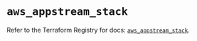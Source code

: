 # `aws_appstream_stack`

Refer to the Terraform Registry for docs: [`aws_appstream_stack`](https://registry.terraform.io/providers/hashicorp/aws/5.94.1/docs/resources/appstream_stack).
